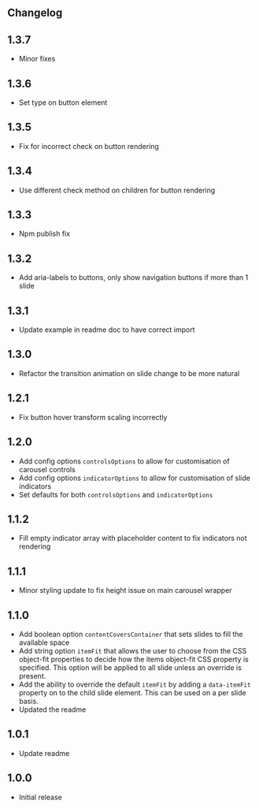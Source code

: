 ## Changelog

## 1.3.7

- Minor fixes

## 1.3.6

- Set type on button element

## 1.3.5

- Fix for incorrect check on button rendering

## 1.3.4

- Use different check method on children for button rendering

## 1.3.3

- Npm publish fix

## 1.3.2

- Add aria-labels to buttons, only show navigation buttons if more than 1 slide

## 1.3.1

- Update example in readme doc to have correct import

## 1.3.0

- Refactor the transition animation on slide change to be more natural

## 1.2.1

- Fix button hover transform scaling incorrectly

## 1.2.0

- Add config options `controlsOptions` to allow for customisation of carousel controls
- Add config options `indicatorOptions` to allow for customisation of slide indicators
- Set defaults for both `controlsOptions` and `indicatorOptions`

## 1.1.2

- Fill empty indicator array with placeholder content to fix indicators not rendering

## 1.1.1

- Minor styling update to fix height issue on main carousel wrapper

## 1.1.0

- Add boolean option `contentCoversContainer` that sets slides to fill the available space
- Add string option `itemFit` that allows the user to choose from the CSS object-fit properties
  to decide how the items object-fit CSS property is specified. This option will be applied to
  all slide unless an override is present.
- Add the ability to override the default `itemFit` by adding a `data-itemFit` property on to the
  child slide element. This can be used on a per slide basis.
- Updated the readme

## 1.0.1

- Update readme

## 1.0.0

- Initial release

